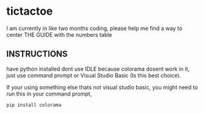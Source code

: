 # tictactoe
I am currently in like two months coding, please help me find a way to center THE GUIDE with the numbers table

## INSTRUCTIONS
have python installed
dont use IDLE because colorama dosent work in it, just use command prompt or Visual Studio Basic (Is this best choice).	

If your using something else thats not visual studio basic, you might need to run this in your command prompt,
```
pip install colorama
```

